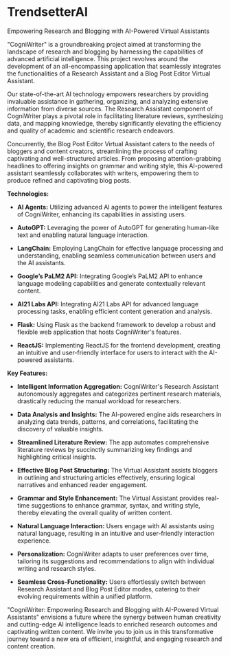 # TrendsetterAI
Empowering Research and Blogging with AI-Powered Virtual Assistants

"CogniWriter" is a groundbreaking project aimed at transforming the landscape of research and blogging by harnessing the capabilities of advanced artificial intelligence. This project revolves around the development of an all-encompassing application that seamlessly integrates the functionalities of a Research Assistant and a Blog Post Editor Virtual Assistant.

Our state-of-the-art AI technology empowers researchers by providing invaluable assistance in gathering, organizing, and analyzing extensive information from diverse sources. The Research Assistant component of CogniWriter plays a pivotal role in facilitating literature reviews, synthesizing data, and mapping knowledge, thereby significantly elevating the efficiency and quality of academic and scientific research endeavors.

Concurrently, the Blog Post Editor Virtual Assistant caters to the needs of bloggers and content creators, streamlining the process of crafting captivating and well-structured articles. From proposing attention-grabbing headlines to offering insights on grammar and writing style, this AI-powered assistant seamlessly collaborates with writers, empowering them to produce refined and captivating blog posts.

**Technologies:**

- **AI Agents:** Utilizing advanced AI agents to power the intelligent features of CogniWriter, enhancing its capabilities in assisting users.

- **AutoGPT:** Leveraging the power of AutoGPT for generating human-like text and enabling natural language interaction.

- **LangChain:** Employing LangChain for effective language processing and understanding, enabling seamless communication between users and the AI assistants.

- **Google’s PaLM2 API:** Integrating Google’s PaLM2 API to enhance language modeling capabilities and generate contextually relevant content.

- **AI21 Labs API:** Integrating AI21 Labs API for advanced language processing tasks, enabling efficient content generation and analysis.

- **Flask:** Using Flask as the backend framework to develop a robust and flexible web application that hosts CogniWriter's features.

- **ReactJS:** Implementing ReactJS for the frontend development, creating an intuitive and user-friendly interface for users to interact with the AI-powered assistants.

**Key Features:**

- **Intelligent Information Aggregation:** CogniWriter's Research Assistant autonomously aggregates and categorizes pertinent research materials, drastically reducing the manual workload for researchers.

- **Data Analysis and Insights:** The AI-powered engine aids researchers in analyzing data trends, patterns, and correlations, facilitating the discovery of valuable insights.

- **Streamlined Literature Review:** The app automates comprehensive literature reviews by succinctly summarizing key findings and highlighting critical insights.

- **Effective Blog Post Structuring:** The Virtual Assistant assists bloggers in outlining and structuring articles effectively, ensuring logical narratives and enhanced reader engagement.

- **Grammar and Style Enhancement:** The Virtual Assistant provides real-time suggestions to enhance grammar, syntax, and writing style, thereby elevating the overall quality of written content.

- **Natural Language Interaction:** Users engage with AI assistants using natural language, resulting in an intuitive and user-friendly interaction experience.

- **Personalization:** CogniWriter adapts to user preferences over time, tailoring its suggestions and recommendations to align with individual writing and research styles.

- **Seamless Cross-Functionality:** Users effortlessly switch between Research Assistant and Blog Post Editor modes, catering to their evolving requirements within a unified platform.

"CogniWriter: Empowering Research and Blogging with AI-Powered Virtual Assistants" envisions a future where the synergy between human creativity and cutting-edge AI intelligence leads to enriched research outcomes and captivating written content. We invite you to join us in this transformative journey toward a new era of efficient, insightful, and engaging research and content creation.

